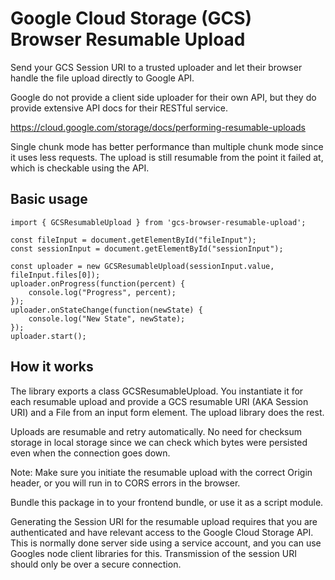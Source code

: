 # Google Cloud Storage (GCS) Browser Resumable Upload

Send your GCS Session URI to a trusted uploader and let their browser handle the file upload directly to Google API.

Google do not provide a client side uploader for their own API, but they do provide extensive API docs for their RESTful service.

https://cloud.google.com/storage/docs/performing-resumable-uploads

Single chunk mode has better performance than multiple chunk mode since it uses less requests.  The upload is still resumable from the point it failed at, which is checkable using the API.

## Basic usage

    import { GCSResumableUpload } from 'gcs-browser-resumable-upload';

    const fileInput = document.getElementById("fileInput");
    const sessionInput = document.getElementById("sessionInput");
    
    const uploader = new GCSResumableUpload(sessionInput.value, fileInput.files[0]);
    uploader.onProgress(function(percent) {
        console.log("Progress", percent);
    });
    uploader.onStateChange(function(newState) {
        console.log("New State", newState);
    });
    uploader.start();

## How it works

The library exports a class GCSResumableUpload.  You instantiate it for each resumable upload and provide a GCS resumable URI (AKA Session URI) and a File from an input form element.  The upload library does the rest.

Uploads are resumable and retry automatically.  No need for checksum storage in local storage since we can check which bytes were persisted even when the connection goes down.

Note: Make sure you initiate the resumable upload with the correct Origin header, or you will run in to CORS errors in the browser.

Bundle this package in to your frontend bundle, or use it as a script module.

Generating the Session URI for the resumable upload requires that you are authenticated and have relevant access to the Google Cloud Storage API.  This is normally done server side using a service account, and you can use Googles node client libraries for this.  Transmission of the session URI should only be over a secure connection.

